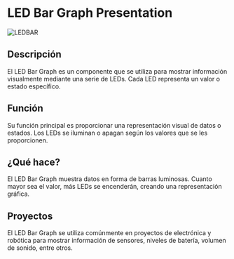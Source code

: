 # LED Bar Graph Presentation

![LEDBAR](https://cdn.shopify.com/s/files/1/0122/7558/0986/products/030172_GIF_1024x1024.gif?v=1588645375)

## Descripción

El LED Bar Graph es un componente que se utiliza para mostrar información visualmente mediante una serie de LEDs. Cada LED representa un valor o estado específico.

## Función

Su función principal es proporcionar una representación visual de datos o estados. Los LEDs se iluminan o apagan según los valores que se les proporcionen.

## ¿Qué hace?

El LED Bar Graph muestra datos en forma de barras luminosas. Cuanto mayor sea el valor, más LEDs se encenderán, creando una representación gráfica.

## Proyectos

El LED Bar Graph se utiliza comúnmente en proyectos de electrónica y robótica para mostrar información de sensores, niveles de batería, volumen de sonido, entre otros.


